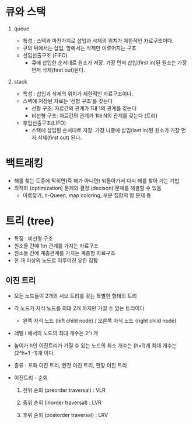 # 큐와 스택

1. queue
    - 특성 : 스택과 마찬가지로 삽입과 삭제의 위치가 제한적인 자료구조이다.
    - 큐의 뒤에서는 삽입, 앞에서는 삭제만 이루어지는 구조
    - 선입선출구조 (FIFO)
        - 큐에 삽입한 순서대로 원소가 저장. 가장 먼저 삽입(first in)된 원소는 가장 먼저 삭제(first out)된다.

1. stack
    - 특성 : 삽입과 삭제의 위치가 제한적인 자료구조이다.
    - 스택에 저장된 자료는 ‘선형 구조’를 갖는다
        - 선형 구조: 자료간의 관계가 1대 1의 관계를 갖는다
        - 비선형 구조: 자료간의 관계가 1대 N의 관계를 갖는다 (트리)
    - 후입선출구조(LIFO)
        - 스택에 삽입된 순서대로 저장. 가장 나중에 삽입(last in)된 원소가 가장 먼저 삭제(first out) 된다.
    

# 백트래킹

- 해를 찾는 도중에 막히면(즉 해가 아니면) 되돌아가서 다시 해를 찾아 가는 기법
- 최적화 (optimization) 문제와 결정 (decison) 문제를 해결할 수 있음
    - 미로찾기, n-Queen, map coloring, 부분 집합의 합 문제 등
    

# 트리 (tree)

- 특징 : 비선형 구조
- 원소들 간에 1:n 관계를 가지는 자료구조
- 원소들 간에 계층관계를 가지는 계층형 자료구조
- 한 개 이상의 노드로 이루어진 유한 집합

## 이진 트리

- 모든 노드들이 2개의 서브 트리를 갖는 특별한 형태의 트리
- 각 노드가 자식 노드를 최대 2개 까지만 가질 수 있는 트리이다
    - 왼쪽 자식 노드 (left child node) / 오른쪽 자식 노드 (right child node)
- 레벨 i 에서의 노드의 최대 개수는 2^i 개
- 높이가 h인 이진트리가 가질 수 있는 노드의 최소 개수는 (h+1)개
최대 개수는 (2^h+1 -1)개 이다.
- 종류 : 포화 이진 트리, 완전 이진 트리, 편향 이진 트리
- 이진트리 - 순회
    
    1) 전위 순회 (preorder traversal) : VLR
    
    2) 중위 순회 (inorder traversal) : LVR
    
    3) 후위 순회 (postorder traversal) : LRV